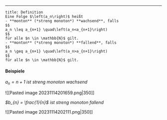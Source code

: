 ***

```ad-important
title: Definition
Eine Folge $\left(a_n\right)$ heißt
- **monton** (*streng monoton*) **wachsend**, falls
$$
a_n \leq a_{n+1} \quad\left(a_n<a_{n+1}\right)
$$
für alle $n \in \mathbb{N}$ gilt.
- **monton** (*streng monoton*) **fallend**, falls
$$
a_n \geq a_{n+1} \quad\left(a_n>a_{n+1}\right)
$$
für alle $n \in \mathbb{N}$ gilt.
```

#### Beispiele

*$a_{n} = n + 1$ ist streng monoton wachsend*

![[Pasted image 20231114201659.png|350]]

*$b_{n} = \frac{1}{n}$ ist streng monoton fallend*

![[Pasted image 20231114202111.png|350]]

